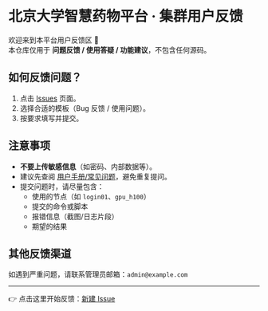 # 北京大学智慧药物平台 · 集群用户反馈

欢迎来到本平台用户反馈区 🎉  
本仓库仅用于 **问题反馈 / 使用答疑 / 功能建议**，不包含任何源码。

## 如何反馈问题？
1. 点击 [Issues](../../issues) 页面。
2. 选择合适的模板（Bug 反馈 / 使用问题）。
3. 按要求填写并提交。

## 注意事项
- **不要上传敏感信息**（如密码、内部数据等）。
- 建议先查阅 [用户手册/常见问题](https://你的文档网站地址)，避免重复提问。
- 提交问题时，请尽量包含：
  - 使用的节点（如 `login01`、`gpu_h100`）
  - 提交的命令或脚本
  - 报错信息（截图/日志片段）
  - 期望的结果

## 其他反馈渠道
如遇到严重问题，请联系管理员邮箱：`admin@example.com`

---
👉 点击这里开始反馈：[新建 Issue](../../issues/new/choose)
